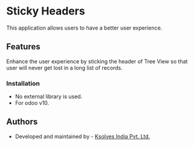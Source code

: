 # Sticky Headers

This application allows users to have a better user experience.

## Features

Enhance the user experience by sticking the header of Tree View so that user will never get lost in a long list of records.

### Installation

-   No external library is used.
-   For odoo v10.

## Authors

-   Developed and maintained by - [Ksolves India Pvt. Ltd.](https://www.ksolves.com/)

